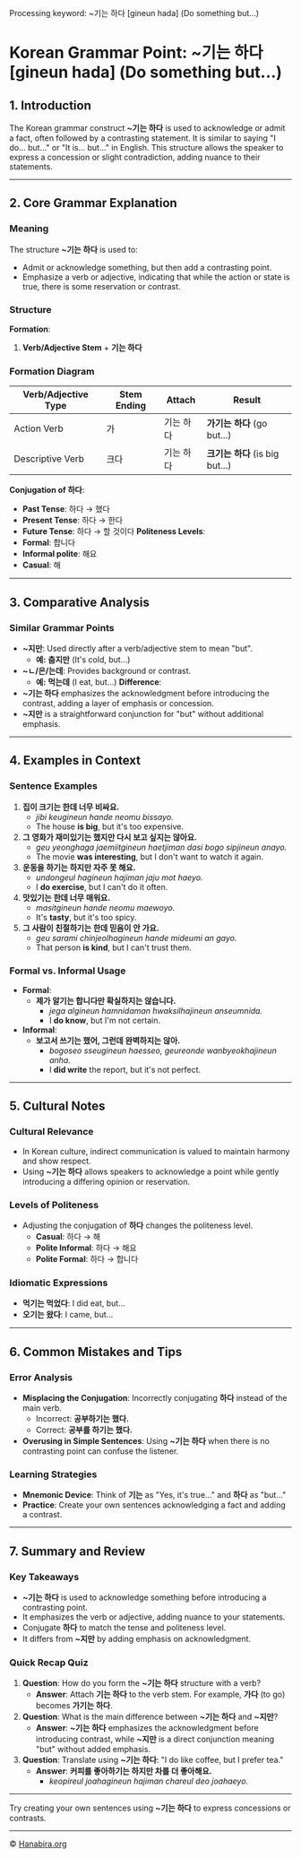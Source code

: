 Processing keyword: ~기는 하다 [gineun hada] (Do something but...)
# Korean Grammar Point: ~기는 하다 [gineun hada] (Do something but...)

## 1. Introduction
The Korean grammar construct **~기는 하다** is used to acknowledge or admit a fact, often followed by a contrasting statement. It is similar to saying "I do... but..." or "It is... but..." in English. This structure allows the speaker to express a concession or slight contradiction, adding nuance to their statements.

---
## 2. Core Grammar Explanation
### Meaning
The structure **~기는 하다** is used to:
- Admit or acknowledge something, but then add a contrasting point.
- Emphasize a verb or adjective, indicating that while the action or state is true, there is some reservation or contrast.
### Structure
**Formation**:
1. **Verb/Adjective Stem** + **기는 하다**
### Formation Diagram
| Verb/Adjective Type | Stem Ending | Attach | Result                   |
|---------------------|-------------|--------|--------------------------|
| Action Verb         | 가          | 기는 하다 | **가기는 하다** (go but...)     |
| Descriptive Verb    | 크다        | 기는 하다 | **크기는 하다** (is big but...) |
**Conjugation of 하다**:
- **Past Tense**: 하다 → 했다
- **Present Tense**: 하다 → 한다
- **Future Tense**: 하다 → 할 것이다
**Politeness Levels**:
- **Formal**: 합니다
- **Informal polite**: 해요
- **Casual**: 해
---
## 3. Comparative Analysis
### Similar Grammar Points
- **~지만**: Used directly after a verb/adjective stem to mean "but".
  - **예:** **춥지만** (It's cold, but...)
- **~ㄴ/은/는데**: Provides background or contrast.
  - **예:** **먹는데** (I eat, but...)
**Difference**:
- **~기는 하다** emphasizes the acknowledgment before introducing the contrast, adding a layer of emphasis or concession.
- **~지만** is a straightforward conjunction for "but" without additional emphasis.
---
## 4. Examples in Context
### Sentence Examples
1. **집이 크기는 한데 너무 비싸요.**
   - *jibi keugineun hande neomu bissayo.*
   - The house **is big**, but it's too expensive.
2. **그 영화가 재미있기는 했지만 다시 보고 싶지는 않아요.**
   - *geu yeonghaga jaemiitgineun haetjiman dasi bogo sipjineun anayo.*
   - The movie **was interesting**, but I don't want to watch it again.
3. **운동을 하기는 하지만 자주 못 해요.**
   - *undongeul hagineun hajiman jaju mot haeyo.*
   - I **do exercise**, but I can't do it often.
4. **맛있기는 한데 너무 매워요.**
   - *masitgineun hande neomu maewoyo.*
   - It's **tasty**, but it's too spicy.
5. **그 사람이 친절하기는 한데 믿음이 안 가요.**
   - *geu sarami chinjeolhagineun hande mideumi an gayo.*
   - That person **is kind**, but I can't trust them.
### Formal vs. Informal Usage
- **Formal**:
  - **제가 알기는 합니다만 확실하지는 않습니다.**
    - *jega algineun hamnidaman hwaksilhajineun anseumnida.*
    - I **do know**, but I'm not certain.
- **Informal**:
  - **보고서 쓰기는 했어, 그런데 완벽하지는 않아.**
    - *bogoseo sseugineun haesseo, geureonde wanbyeokhajineun anha.*
    - I **did write** the report, but it's not perfect.
---
## 5. Cultural Notes
### Cultural Relevance
- In Korean culture, indirect communication is valued to maintain harmony and show respect.
- Using **~기는 하다** allows speakers to acknowledge a point while gently introducing a differing opinion or reservation.
### Levels of Politeness
- Adjusting the conjugation of **하다** changes the politeness level.
  - **Casual**: 하다 → 해
  - **Polite Informal**: 하다 → 해요
  - **Polite Formal**: 하다 → 합니다
### Idiomatic Expressions
- **먹기는 먹었다**: I did eat, but...
- **오기는 왔다**: I came, but...
---
## 6. Common Mistakes and Tips
### Error Analysis
- **Misplacing the Conjugation**: Incorrectly conjugating **하다** instead of the main verb.
  - Incorrect: **공부하기는 했다.**
  - Correct: **공부를 하기는 했다.**
- **Overusing in Simple Sentences**: Using **~기는 하다** when there is no contrasting point can confuse the listener.
### Learning Strategies
- **Mnemonic Device**: Think of **기는** as "Yes, it's true..." and **하다** as "but..."
- **Practice**: Create your own sentences acknowledging a fact and adding a contrast.
---
## 7. Summary and Review
### Key Takeaways
- **~기는 하다** is used to acknowledge something before introducing a contrasting point.
- It emphasizes the verb or adjective, adding nuance to your statements.
- Conjugate **하다** to match the tense and politeness level.
- It differs from **~지만** by adding emphasis on acknowledgment.
### Quick Recap Quiz
1. **Question**: How do you form the **~기는 하다** structure with a verb?
   - **Answer**: Attach **기는 하다** to the verb stem. For example, **가다** (to go) becomes **가기는 하다**.
2. **Question**: What is the main difference between **~기는 하다** and **~지만**?
   - **Answer**: **~기는 하다** emphasizes the acknowledgment before introducing contrast, while **~지만** is a direct conjunction meaning "but" without added emphasis.
3. **Question**: Translate using **~기는 하다**: "I do like coffee, but I prefer tea."
   - **Answer**: **커피를 좋아하기는 하지만 차를 더 좋아해요.**
     - *keopireul joahagineun hajiman chareul deo joahaeyo.*
---

Try creating your own sentences using **~기는 하다** to express concessions or contrasts.


---
© [Hanabira.org](https://hanabira.org)
